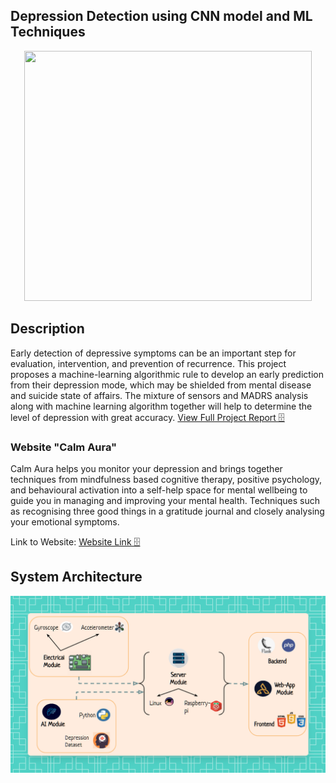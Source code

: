 ## Depression Detection using CNN model and ML Techniques

<p align="center">
  <img width="460" height="400" src="opt/Getting_Coffee.gif">
</p>

## Description
Early detection of depressive symptoms can be an important step for evaluation, intervention, and prevention of recurrence. This project 
proposes a machine-learning algorithmic rule to develop an early prediction from their depression mode, which may 
be shielded from mental disease and suicide state of affairs. The mixture of sensors and MADRS analysis along with machine learning algorithm together 
will help to determine the level of depression with great accuracy. 
 [View Full Project Report 🗄](https://drive.google.com/file/d/1LJkOlNK2M57bOaadmBiHoI7Jx8JTFPPe/view?usp=share_link)

### Website "Calm Aura"
Calm Aura helps you monitor your depression and brings together techniques from mindfulness based cognitive therapy, positive psychology, and behavioural activation into a self-help space for mental wellbeing to guide you in managing and improving your mental health. Techniques such as recognising three good things in a gratitude journal and closely analysing your emotional symptoms.

Link to Website: [Website Link 🗄](https://calmaura.000webhostapp.com/login.php)

## System Architecture

<p align="center">
  <img width="" height="" src="opt/system_architecture.png">
</p>


